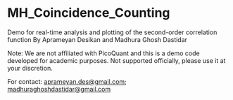 # MH_Coincidence_Counting
 Demo for real-time analysis and plotting of the second-order correlation function
By Aprameyan Desikan and Madhura Ghosh Dastidar

Note: We are not affiliated with PicoQuant and this is a demo code developed for academic purposes. Not supported officially, please use it at your discretion.

For contact: aprameyan.des@gmail.com; madhuraghoshdastidar@gmail.com

